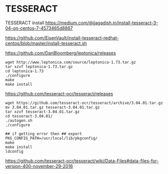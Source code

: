 # TESSERACT
TESSERACT install 
https://medium.com/@jjagadish.in/install-tesseract-3-04-on-centos-7-4573465d8867

https://github.com/EisenVault/install-tesseract-redhat-centos/blob/master/install-tesseract.sh

https://github.com/DanBloomberg/leptonica/releases

```
wget http://www.leptonica.com/source/leptonica-1.73.tar.gz
tar xzvf leptonica-1.73.tar.gz
cd leptonica-1.73
./configure
make
make install
```

https://github.com/tesseract-ocr/tesseract/releases



```
wget https://github.com/tesseract-ocr/tesseract/archive/3.04.01.tar.gz
mv 3.04.01.tar.gz tesseract-3.04.01.tar.gz
tar xzvf tesseract-3.04.01.tar.gz
cd tesseract-3.04.01/
./autogen.sh
./configure

## if getting error then ## export PKG_CONFIG_PATH=/usr/local/lib/pkgconfig/
make
make install
ldconfig
```

https://github.com/tesseract-ocr/tesseract/wiki/Data-Files#data-files-for-version-400-november-29-2016
